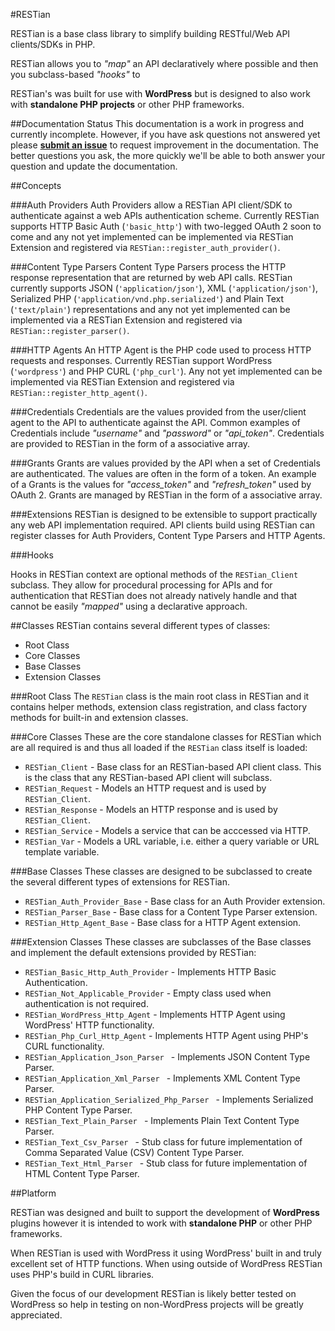 #RESTian

RESTian is a base class library to simplify building RESTful/Web API clients/SDKs in PHP.  

RESTian allows you to _"map"_ an API declaratively where possible and then you subclass-based _"hooks"_ to 

RESTian's was built for use with **WordPress** but is designed to also work with **standalone PHP projects** or other PHP frameworks.

##Documentation Status
This documentation is a work in progress and currently incomplete. However, if you have ask questions not answered yet please [**submit an issue**](https://github.com/newclarity/restian/issues) to request improvement in the documentation. The better questions you ask, the more quickly we'll be able to both answer your question and update the documentation.

##Concepts

###Auth Providers
Auth Providers allow a RESTian API client/SDK to authenticate against a web APIs authentication scheme. Currently RESTian supports HTTP Basic Auth (`'basic_http'`) with two-legged OAuth 2 soon to come and any not yet implemented can be implemented via RESTian Extension and registered via `RESTian::register_auth_provider()`. 

###Content Type Parsers
Content Type Parsers process the HTTP response representation that are returned by web API calls. RESTian currently supports JSON (`'application/json'`), XML (`'application/json'`), Serialized PHP (`'application/vnd.php.serialized'`) and Plain Text (`'text/plain'`) representations and any not yet implemented can be implemented via a RESTian Extension and registered via `RESTian::register_parser()`. 

###HTTP Agents 
An HTTP Agent is the PHP code used to process HTTP requests and responses. Currently RESTian support WordPress (`'wordpress'`) and PHP CURL (`'php_curl'`). Any not yet implemented can be implemented via RESTian Extension and registered via `RESTian::register_http_agent()`. 

###Credentials
Credentials are the values provided from the user/client agent to the API to authenticate against the API. Common examples of Credentials include _"username"_ and _"password"_ or _"api_token"_. Credentials are provided to RESTian in the form of a associative array.

###Grants 
Grants are values provided by the API when a set of Credentials are authenticated. The values are often in the form of a token. An example of a Grants is the values for _"access_token"_ and _"refresh_token"_ used by OAuth 2. Grants are managed by RESTian in the form of a associative array.

###Extensions
RESTian is designed to be extensible to support practically any web API implementation required. API clients build using RESTian can register classes for Auth Providers, Content Type Parsers and HTTP Agents.

###Hooks

Hooks in RESTian context are optional methods of the `RESTian_Client` subclass. They allow for procedural processing for APIs and for authentication that RESTian does not already natively handle and that cannot be easily _"mapped"_ using a declarative approach.


##Classes
RESTian contains several different types of classes:

- Root Class
- Core Classes
- Base Classes
- Extension Classes

###Root Class
The `RESTian` class is the main root class in RESTian and it contains helper methods, extension class registration, and class factory methods for built-in and extension classes.

###Core Classes
These are the core standalone classes for RESTian which are all required is and thus all loaded if the `RESTian` class itself is loaded:
- `RESTian_Client` - Base class for an RESTian-based API client class. This is the class that any RESTian-based API client will subclass.
- `RESTian_Request` - Models an HTTP request and is used by `RESTian_Client`.
- `RESTian_Response` - Models an HTTP response and is used by `RESTian_Client`.
- `RESTian_Service` - Models a service that can be acccessed via HTTP. 
- `RESTian_Var` - Models a URL variable, i.e. either a query variable or URL template variable.

###Base Classes
These classes are designed to be subclassed to create the several different types of extensions for RESTian.

- `RESTian_Auth_Provider_Base` - Base class for an Auth Provider extension.
- `RESTian_Parser_Base` - Base class for a Content Type Parser extension.
- `RESTian_Http_Agent_Base` - Base class for a HTTP Agent extension.

###Extension Classes
These classes are subclasses of the Base classes and implement the default extensions provided by RESTian:

- `RESTian_Basic_Http_Auth_Provider` - Implements HTTP Basic Authentication.
- `RESTian_Not_Applicable_Provider` - Empty class used when authentication is not required.
- `RESTian_WordPress_Http_Agent` - Implements HTTP Agent using WordPress' HTTP functionality.
- `RESTian_Php_Curl_Http_Agent` - Implements HTTP Agent using PHP's CURL functionality.
- `RESTian_Application_Json_Parser ` - Implements JSON Content Type Parser.
- `RESTian_Application_Xml_Parser ` - Implements XML Content Type Parser.
- `RESTian_Application_Serialized_Php_Parser ` - Implements Serialized PHP Content Type Parser.
- `RESTian_Text_Plain_Parser ` - Implements Plain Text Content Type Parser.
- `RESTian_Text_Csv_Parser ` - Stub class for future implementation of Comma Separated Value (CSV) Content Type Parser.
- `RESTian_Text_Html_Parser ` - Stub class for future implementation of HTML Content Type Parser.



##Platform

RESTian was designed and built to support the development of **WordPress** plugins however it is intended to work with **standalone PHP** or other PHP frameworks.

When RESTian is used with WordPress it using WordPress' built in and truly excellent set of HTTP functions.  When using outside of WordPress RESTian uses PHP's build in CURL libraries. 

Given the focus of our development RESTian is likely better tested on WordPress so help in testing on non-WordPress projects will be greatly appreciated.


